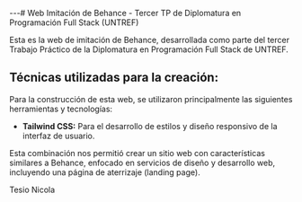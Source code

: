 

---# Web Imitación de Behance - Tercer TP de Diplomatura en Programación Full Stack (UNTREF)

Esta es la web de imitación de Behance, desarrollada como parte del tercer Trabajo Práctico de la Diplomatura en Programación Full Stack de UNTREF.

## Técnicas utilizadas para la creación:

Para la construcción de esta web, se utilizaron principalmente las siguientes herramientas y tecnologías:


* **Tailwind CSS:** Para el desarrollo de estilos y diseño responsivo de la interfaz de usuario.

Esta combinación nos permitió crear un sitio web con características similares a Behance, enfocado en servicios de diseño y desarrollo web, incluyendo una página de aterrizaje (landing page).

Tesio Nicola 

